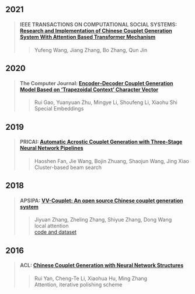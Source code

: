 ## 2021  

>#### IEEE TRANSACTIONS ON COMPUTATIONAL SOCIAL SYSTEMS: [Research and Implementation of Chinese Couplet Generation System With Attention Based Transformer Mechanism](./paper/research.pdf)
>> Yufeng Wang, Jiang Zhang, Bo Zhang, Qun Jin  


## 2020  

>#### The Computer Journal: [Encoder–Decoder Couplet Generation Model Based on ‘Trapezoidal Context’ Character Vector](./paper/encoder-decoder.pdf)
>> Rui Gao, Yuanyuan Zhu, Mingye Li, Shoufeng Li, Xiaohu Shi  
>> Special Embeddings


## 2019  

>#### PRICAI: [Automatic Acrostic Couplet Generation with Three-Stage Neural Network Pipelines](./paper/Three-Stage.pdf)  
>> Haoshen Fan, Jie Wang, Bojin Zhuang, Shaojun Wang, Jing Xiao  
>> Cluster-based beam search


## 2018  

>#### APSIPA: [VV-Couplet: An open source Chinese couplet generation system](./paper/VV-Couplet.pdf)  
>> Jiyuan Zhang, Zheling Zhang, Shiyue Zhang, Dong Wang  
>> local attention  
>> [code and dataset](https://gitlab.com/feng-7/VV-couplet)


## 2016  

>#### ACL: [Chinese Couplet Generation with Neural Network Structures](./paper/neural-structure.pdf)  
>> Rui Yan, Cheng-Te Li, Xiaohua Hu, Ming Zhang  
>> Attention, iterative polishing scheme  



